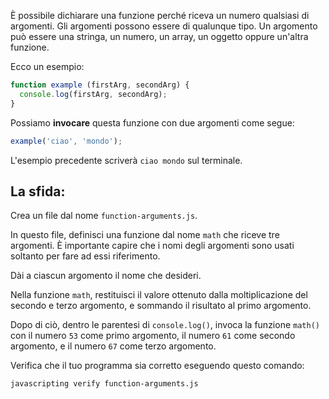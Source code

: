 È possibile dichiarare una funzione perché riceva un numero qualsiasi di argomenti. Gli argomenti possono essere di qualunque tipo. Un argomento può essere una stringa, un numero, un array, un oggetto oppure un'altra funzione.

Ecco un esempio:

```js
function example (firstArg, secondArg) {
  console.log(firstArg, secondArg);
}
```

Possiamo **invocare** questa funzione con due argomenti come segue:

```js
example('ciao', 'mondo');
```

L'esempio precedente scriverà `ciao mondo` sul terminale.

## La sfida:

Crea un file dal nome `function-arguments.js`.

In questo file, definisci una funzione dal nome `math` che riceve tre argomenti. È importante capire che i nomi degli argomenti sono usati soltanto per fare ad essi riferimento.

Dài a ciascun argomento il nome che desideri.

Nella funzione `math`, restituisci il valore ottenuto dalla moltiplicazione del secondo e terzo argomento, e sommando il risultato al primo argomento.

Dopo di ciò, dentro le parentesi di `console.log()`, invoca la funzione `math()` con il numero `53` come primo argomento, il numero `61` come secondo argomento, e il numero `67` come terzo argomento.

Verifica che il tuo programma sia corretto eseguendo questo comando:

```bash
javascripting verify function-arguments.js
```
